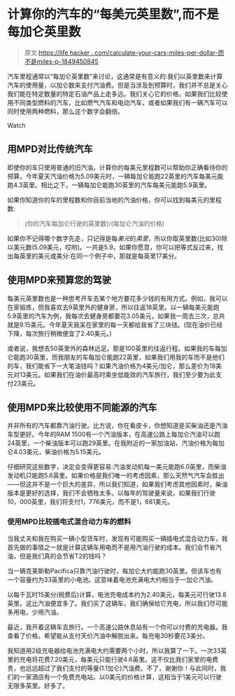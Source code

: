# 计算你的汽车的“每美元英里数”,而不是每加仑英里数

> 原文:[https://life hacker . com/calculate-your-cars-miles-per-dollar-而不是miles-p-1849450845](https://lifehacker.com/calculate-your-cars-miles-per-dollar-instead-of-miles-p-1849450845)

汽车里程通常以“每加仑英里数”来讨论，这通常是有意义的:我们以英里数来计算汽车的使用量，以加仑数来支付汽油费。但是当涉及到预算时，我们并不总是关心我们能在特定数量的特定石油产品上走多远。我们关心它的价格。如果我们比较使用不同类型燃料的汽车，比如燃气汽车和电动汽车，或者如果我们有一辆汽车可以同时使用两种燃料，那么这个数字会翻倍。

Watch

## 用MPD对比传统汽车

即使你的车只使用普通的旧汽油，计算你的每美元里程数可以帮助你正确看待你的预算。今年夏天汽油价格为5.09美元时，一辆每加仑能跑22英里的汽车每美元能跑4.3英里。相比之下，一辆每加仑能跑30英里的汽车每美元能跑5.9英里。

如果你知道你的车的里程数和你目前当地的汽油价格，你可以找到每美元的里程数:

> (你的汽车每加仑行驶的英里数)/(每加仑汽油的价格)

如果你不记得哪个数字先走，只记得是每*美元*的*英里*，所以你取英里数(比如30)除以美元数(5.09美元，哎哟)。一共是5.9。如果你愿意，你可以把等式反过来，找出每英里的美元或美分:在同一个例子中，那就是每英里17美分。

## 使用MPD来预算您的驾驶

每美元英里数也是一种思考开车去某个地方要花多少钱的有用方式。例如，我可以在家锻炼，但我喜欢去9英里外的健身房，所以往返18英里。以一辆每美元能跑5.9英里的汽车为例，我每次去健身房都要花3.05美元，如果我一周去三次，总共就是9.15美元。今年夏天我呆在家里的每一天都给我省了三块钱。(现在油价已经下降，每次旅行稍微便宜了2.40美元。)

或者说，我想去50英里外的森林远足。那是100英里的往返行程。如果我的车每加仑能跑30英里，而我朋友的车每加仑能跑22英里，如果我们用我的车而不是他们的车，我们能省下一大笔油钱吗？如果汽油价格为4美元/加仑，那么差价为18美元对13美元。如果我们在油价最高时乘坐低能效的汽车旅行，我们至少要为此支付23美元。

## 使用MPD来比较使用不同能源的汽车

并非所有的汽车都靠汽油行驶。比方说，你在看皮卡，你想知道是买柴油还是汽油车型更好。今年的RAM 1500有一个汽油版本，在高速公路上每加仑汽油可以跑24英里，一个柴油版本可以跑29英里。在我附近的一家加油站，汽油价格为每加仑4.03美元，柴油价格为5.15美元。

仔细研究这些数字，决定会变得更容易:汽油发动机每一美元能跑6.0英里，而柴油发动机只能跑5.6英里。如果价格是我们唯一的考虑因素，那么天然气汽车会胜出——但这并不是一个巨大的差异，所以我们知道，如果我们考虑其他因素时，柴油版本是更好的选择，我们不会牺牲太多。以每年的驾驶量来说，如果我们行驶10，000英里，我们将支付1，776美元，而不是1，681美元。

### 使用MPD比较插电式混合动力车的燃料

当我丈夫和我在购买一辆小型货车时，发现有可能购买一辆插电式混合动力车，我首先做的事情之一就是计算这辆车用电而不是用汽油行驶的成本。我们会节省汽油，但是我们真的会节省T2的钱吗？

当一辆克莱斯勒Pacifica只靠汽油行驶时，每加仑大约能跑30英里。但该车也有一个容量约为33英里的小电池。这意味着电池充满电大约相当于一加仑汽油。

以每千瓦时15美分(税费后)计算，电池充电成本约为2.40美元，每美元可行驶13.8英里。这比汽油便宜多了。我们买了这辆车，我们确保给它充电，所以我们尽可能多用电，少用汽油。

最近，我开着这辆车去旅行。一个高速公路休息站有一个你可以付费的充电器。我查看了价格，希望能从支付天价汽油中解脱出来。每充电30秒要花3美分。

我知道用2级充电器给电池充满电大约需要两个小时，所以我算了一下。一次33英里的充电将花费7.20美元，每美元只能行驶4.6英里。这不仅比我们家里的电费贵，也远远超过了我们支付的等量(1.1加仑)汽油费。不了，谢谢你！与此同时，我们的一家酒店有一个免费充电站。以0美元的价格计算，这相当于1美元可以行驶无限多英里。好多了。